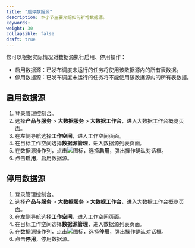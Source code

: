 ```yaml
---
title: "启停数据源"
description: 本小节主要介绍如何新增数据源。 
keywords: 
weight: 30
collapsible: false
draft: true
---
```


您可以根据实际情况对数据源执行启用、停用操作：

- 启用数据源：已发布调度未运行的任务将使用该数据源内的所有表数据。
- 停用数据源：已发布调度未运行的任务将不能使用该数据源内的所有表数据。

## 启用数据源

1. 登录管理控制台。
2. 选择**产品与服务** > **大数据服务** > **大数据工作台**，进入大数据工作台概览页面。
3. 在左侧导航选择**工作空间**，进入工作空间页面。
4. 在目标工作空间选择**数据源管理**，进入数据源列表页面。
5. 在数据源操作列，点击![](/bigdata/dataomnis/_images/icon_more.png)图标，选择**启用**，弹出操作确认对话框。
6. 点击**启用**，启用数据源。

## 停用数据源

1. 登录管理控制台。
2. 选择**产品与服务** > **大数据服务** > **大数据工作台**，进入大数据工作台概览页面。
3. 在左侧导航选择**工作空间**，进入工作空间页面。
4. 在目标工作空间选择**数据源管理**，进入数据源列表页面。
5. 在数据源操作列，点击![](/bigdata/dataomnis/_images/icon_more.png)图标，选择**停用**，弹出操作确认对话框。
6. 点击**停用**，停用数据源。

